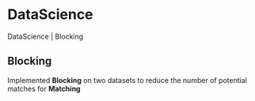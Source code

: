 # DataScience
DataScience | Blocking  

## Blocking  
Implemented **Blocking** on two datasets to reduce the number of potential matches for **Matching**  